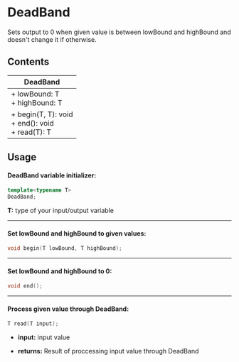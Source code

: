 # DeadBand

Sets output to 0 when given value is between lowBound and highBound and doesn't change it if otherwise.

## Contents

| DeadBand                                                     |
|--------------------------------------------------------------|
| + lowBound: T <br /> + highBound: T                          |
| + begin(T, T): void <br /> + end(): void <br /> + read(T): T |

## Usage
#### DeadBand variable initializer:
```cpp
template<typename T>
DeadBand;
```
**T:** type of your input/output variable<br/>
***

#### Set lowBound and highBound to given values:
```cpp
void begin(T lowBound, T highBound);
```
***

#### Set lowBound and highBound to 0:
```cpp
void end();
```
***

#### Process given value through DeadBand:
```cpp
T read(T input);
```
+ **input:** input value<br/>


+ **returns:** Result of proccessing input value through DeadBand
